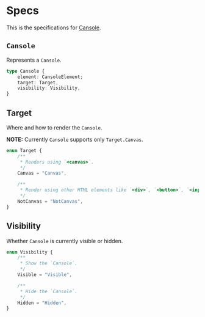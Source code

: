 # Specs

This is the specifications for [Cansole](https://github.com/ceoshikhar/cansole).

## `Cansole`

Represents a `Cansole`.

```ts
type Cansole {
    element: CansoleElement;
    target: Target,
    visibility: Visibility,
}
```

## Target

Where and how to render the `Cansole`.

**NOTE:** Currently `Cansole` supports only `Target.Canvas`.

```ts
enum Target {
    /**
     * Renders using `<canvas>`.
     */
    Canvas = "Canvas",

    /**
     * Render using other HTML elements like `<div>`, `<button>`, `<input>` and etc.
     */
    NotCanvas = "NotCanvas",
}
```

## Visibility

Whether `Cansole` is currently visible or hidden.

```ts
enum Visibility {
    /**
     * Show the `Cansole`.
     */
    Visible = "Visible",

    /**
     * Hide the `Cansole`.
     */
    Hidden = "Hidden",
}
```

